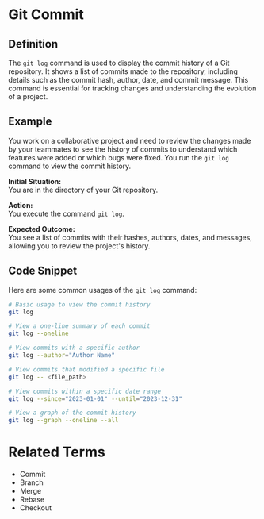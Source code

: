 # Git Commit

## Definition

The `git log` command is used to display the commit history of a Git repository. It shows a list of commits made to the repository, including details such as the commit hash, author, date, and commit message. This command is essential for tracking changes and understanding the evolution of a project.

## Example

You work on a collaborative project and need to review the changes made by your teammates to see the history of commits to understand which features were added or which bugs were fixed. You run the `git log` command to view the commit history.

**Initial Situation:**  
You are in the directory of your Git repository.

**Action:**  
You execute the command `git log`.

**Expected Outcome:**  
You see a list of commits with their hashes, authors, dates, and messages, allowing you to review the project's history.

## Code Snippet

Here are some common usages of the `git log` command:

```bash
# Basic usage to view the commit history
git log

# View a one-line summary of each commit
git log --oneline

# View commits with a specific author
git log --author="Author Name"

# View commits that modified a specific file
git log -- <file_path>

# View commits within a specific date range
git log --since="2023-01-01" --until="2023-12-31"

# View a graph of the commit history
git log --graph --oneline --all
```

# Related Terms

- Commit
- Branch
- Merge
- Rebase
- Checkout
